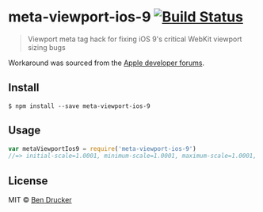 # meta-viewport-ios-9 [![Build Status](https://travis-ci.org/bendrucker/meta-viewport-ios-9.svg?branch=master)](https://travis-ci.org/bendrucker/meta-viewport-ios-9)

> Viewport meta tag hack for fixing iOS 9's critical WebKit viewport sizing bugs

Workaround was sourced from the [Apple developer forums](https://forums.developer.apple.com/thread/13510).

## Install

```
$ npm install --save meta-viewport-ios-9
```

## Usage

```js
var metaViewportIos9 = require('meta-viewport-ios-9')
//=> initial-scale=1.0001, minimum-scale=1.0001, maximum-scale=1.0001, user-scalable=no
```


## License

MIT © [Ben Drucker](http://bendrucker.me)
